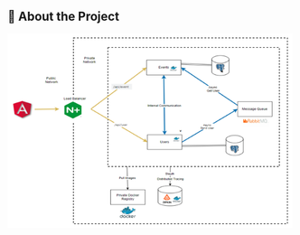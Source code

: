 <!-- About the Project -->
## :star2: About the Project

<div align="center"> 
  <img src="arkitektura.png" alt="screenshot" />
</div>